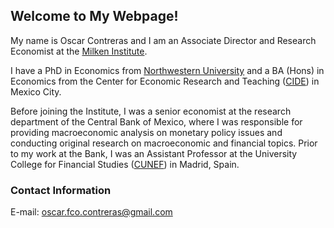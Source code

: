 ## Welcome to My Webpage!

My name is Oscar Contreras and I am an Associate Director and Research Economist at the [Milken Institute](http://milkeninstitute.org/). 

I have a PhD in Economics from [Northwestern University](https://www.northwestern.edu/) and a BA (Hons) in Economics from the Center for Economic Research and Teaching ([CIDE](https://www.cide.edu/)) in Mexico City.

Before joining the Institute, I was a senior economist at the research department of the Central Bank of Mexico, where I was responsible for providing macroeconomic analysis on monetary policy issues and conducting original research on macroeconomic and financial topics. Prior to my work at the Bank, I was an Assistant Professor at the University College for Financial Studies ([CUNEF](https://www.cunef.edu/)) in Madrid, Spain. 


### Contact Information
E-mail: oscar.fco.contreras@gmail.com <br>
